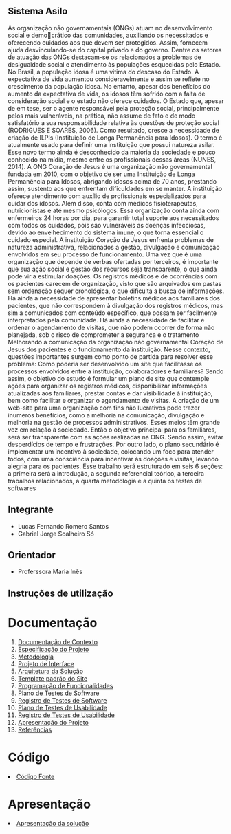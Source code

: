 ## Sistema Asilo

As organização não governamentais (ONGs) atuam no desenvolvimento social e democrático das comunidades, auxiliando os necessitados e oferecendo cuidados aos que devem ser
protegidos. Assim, fornecem ajuda desvinculando-se do capital privado e do governo. Dentre 
os setores de atuação das ONGs destacam-se os relacionados a problemas de desigualdade 
social e atendimento às populações esquecidas pelo Estado. 
No Brasil, a população idosa é uma vitima do descaso do Estado. A expectativa de vida
aumentou consideravelmente e assim se reflete no crescimento da população idosa. No entanto, 
apesar dos benefícios do aumento da expectativa de vida, os idosos têm sofrido com a falta de 
consideração social e o estado não oferece cuidados. O Estado que, apesar de em tese, ser o 
agente responsável pela proteção social, principalmente pelos mais vulneráveis, na prática, não 
assume de fato e de modo satisfatório a sua responsabilidade relativa às questões de proteção 
social (RODRIGUES E SOARES, 2006). 
Como resultado, cresce a necessidade de criação de ILPIs (Instituição de Longa 
Permanência para Idosos). O termo é atualmente usado para definir uma instituição que possui 
natureza asilar. Esse novo termo ainda é desconhecido da maioria da sociedade e pouco 
conhecido na mídia, mesmo entre os profissionais dessas áreas (NUNES, 2014). 
A ONG Coração de Jesus é uma organização não governamental fundada em 2010, 
com o objetivo de ser uma Instituição de Longa Permanência para Idosos, abrigando idosos 
acima de 70 anos, prestando assim, sustento aos que enfrentam dificuldades em se manter. A 
instituição oferece atendimento com auxílio de profissionais especializados para cuidar dos 
idosos. Além disso, conta com médicos fisioterapeutas, nutricionistas e até mesmo psicólogos.
Essa organização conta ainda com enfermeiros 24 horas por dia, para garantir total suporte aos 
necessitados com todos os cuidados, pois são vulneráveis as doenças infecciosas, devido ao
envelhecimento do sistema imune, o que torna essencial o cuidado especial.
A instituição Coração de Jesus enfrenta problemas de natureza administrativa, 
relacionados a gestão, divulgação e comunicação envolvidos em seu processo de 
funcionamento. Uma vez que é uma organização que depende de verbas ofertadas por terceiros, 
é importante que sua ação social e gestão dos recursos seja transparente, o que ainda pode vir a 
estimular doações. Os registros médicos e de ocorrências com os pacientes carecem de 
organização, visto que são arquivados em pastas sem ordenação sequer cronológica, o que 
dificulta a busca de informações. Há ainda a necessidade de apresentar boletins médicos aos
familiares dos pacientes, que não correspondem à divulgação dos registros médicos, mas sim a 
comunicados com conteúdo específico, que possam ser facilmente interpretados pela 
comunidade. Há ainda a necessidade de facilitar e ordenar o agendamento de visitas, que não 
podem ocorrer de forma não planejada, sob o risco de comprometer a segurança e o tratamento 
Melhorando a comunicação da organização não governamental Coração de Jesus
dos pacientes e o funcionamento da instituição. 
Nesse contexto, questões importantes surgem como ponto de partida para resolver esse
problema: Como poderia ser desenvolvido um site que facilitasse os processos envolvidos entre 
a instituição, colaboradores e familiares? 
Sendo assim, o objetivo do estudo é formular um plano de site que contemple ações 
para organizar os registros médicos, disponibilizar informações atualizadas aos familiares, 
prestar contas e dar visibilidade à instituição, bem como facilitar e organizar o agendamento de 
visitas.
A criação de um web-site para uma organização com fins não lucrativos pode trazer 
inumeros benefícios, como a melhoria na comunicação, divulgação e melhoria na gestão de 
processos administrativos. Esses meios têm grande voz em relação à sociedade. Então o 
objetivo principal para os familiares, será ser transparente com as ações realizadas na ONG.
Sendo assim, evitar desperdícios de tempo e frustrações. Por outro lado, o plano secundário é
implementar um incentivo à sociedade, colocando um foco para atender todos, com uma 
consciência para incentivar às doações e visitas, levando alegria para os pacientes.
Esse trabalho será estruturado em seis 6 seções: a primeira será a introdução, a segunda
referencial teórico, a terceira trabalhos relacionados, a quarta metodologia e a quinta os testes
de softwares

## Integrante

*   Lucas Fernando Romero Santos  
*   Gabriel Jorge Soalheiro Só

## Orientador

* Proferssora Maria Inês 

## Instruções de utilização

# Documentação

<ol>
<li><a href="docs/01-Documentação de Contexto.md"> Documentação de Contexto</a></li>
<li><a href="docs/02-Especificação do Projeto.md"> Especificação do Projeto</a></li>
<li><a href="docs/03-Metodologia.md"> Metodologia</a></li>
<li><a href="docs/04-Projeto de Interface.md"> Projeto de Interface</a></li>
<li><a href="docs/05-Arquitetura da Solução.md"> Arquitetura da Solução</a></li>
<li><a href="docs/06-Template padrão do Site.md"> Template padrão do Site</a></li>
<li><a href="docs/07-Programação de Funcionalidades.md"> Programação de Funcionalidades</a></li>
<li><a href="docs/08-Plano de Testes de Software.md"> Plano de Testes de Software</a></li>
<li><a href="docs/09-Registro de Testes de Software.md"> Registro de Testes de Software</a></li>
<li><a href="docs/10-Plano de Testes de Usabilidade.md"> Plano de Testes de Usabilidade</a></li>
<li><a href="docs/11-Registro de Testes de Usabilidade.md"> Registro de Testes de Usabilidade</a></li>
<li><a href="docs/12-Apresentação do Projeto.md"> Apresentação do Projeto</a></li>
<li><a href="docs/13-Referências.md"> Referências</a></li>
</ol>

# Código

<li><a href="src/README.md"> Código Fonte</a></li>

# Apresentação

<li><a href="presentation/REAME.md"> Apresentação da solução</a></li>
